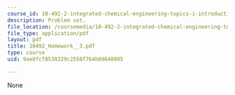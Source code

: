 ```yaml
---
course_id: 10-492-2-integrated-chemical-engineering-topics-i-introduction-to-biocatalysis-fall-2004
description: Problem set.
file_location: /coursemedia/10-492-2-integrated-chemical-engineering-topics-i-introduction-to-biocatalysis-fall-2004/9ae8fcf8538329c2558f764b89648895_10492_Homework__3.pdf
file_type: application/pdf
layout: pdf
title: 10492_Homework__3.pdf
type: course
uid: 9ae8fcf8538329c2558f764b89648895

---
```

None